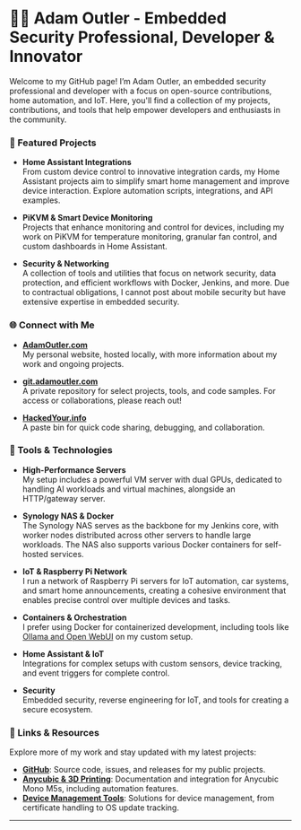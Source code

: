 # 👨‍💻 Adam Outler - Embedded Security Professional, Developer & Innovator

Welcome to my GitHub page! I’m Adam Outler, an embedded security professional and developer with a focus on open-source contributions, home automation, and IoT. Here, you'll find a collection of my projects, contributions, and tools that help empower developers and enthusiasts in the community.

### 📂 Featured Projects

- **Home Assistant Integrations**  
  From custom device control to innovative integration cards, my Home Assistant projects aim to simplify smart home management and improve device interaction. Explore automation scripts, integrations, and API examples.

- **PiKVM & Smart Device Monitoring**  
  Projects that enhance monitoring and control for devices, including my work on PiKVM for temperature monitoring, granular fan control, and custom dashboards in Home Assistant.

- **Security & Networking**  
  A collection of tools and utilities that focus on network security, data protection, and efficient workflows with Docker, Jenkins, and more. Due to contractual obligations, I cannot post about mobile security but have extensive expertise in embedded security.

### 🌐 Connect with Me

- **[AdamOutler.com](http://adamoutler.com)**  
  My personal website, hosted locally, with more information about my work and ongoing projects.

- **[git.adamoutler.com](http://git.adamoutler.com)**  
  A private repository for select projects, tools, and code samples. For access or collaborations, please reach out!

- **[HackedYour.info](http://hackedyour.info)**  
  A paste bin for quick code sharing, debugging, and collaboration.

### 🔧 Tools & Technologies

- **High-Performance Servers**  
  My setup includes a powerful VM server with dual GPUs, dedicated to handling AI workloads and virtual machines, alongside an HTTP/gateway server.

- **Synology NAS & Docker**  
  The Synology NAS serves as the backbone for my Jenkins core, with worker nodes distributed across other servers to handle large workloads. The NAS also supports various Docker containers for self-hosted services.

- **IoT & Raspberry Pi Network**  
  I run a network of Raspberry Pi servers for IoT automation, car systems, and smart home announcements, creating a cohesive environment that enables precise control over multiple devices and tasks.

- **Containers & Orchestration**  
  I prefer using Docker for containerized development, including tools like [Ollama and Open WebUI](https://github.com/adamoutler/ollama-open-webui) on my custom setup.

- **Home Assistant & IoT**  
  Integrations for complex setups with custom sensors, device tracking, and event triggers for complete control.

- **Security**  
  Embedded security, reverse engineering for IoT, and tools for creating a secure ecosystem.

### 🔗 Links & Resources

Explore more of my work and stay updated with my latest projects:

- **[GitHub](https://github.com/AdamOutler)**: Source code, issues, and releases for my public projects.
- **[Anycubic & 3D Printing](https://github.com/adamoutler/AnycubicIntegration)**: Documentation and integration for Anycubic Mono M5s, including automation features.
- **[Device Management Tools](https://github.com/adamoutler/DeviceManager)**: Solutions for device management, from certificate handling to OS update tracking.

---
